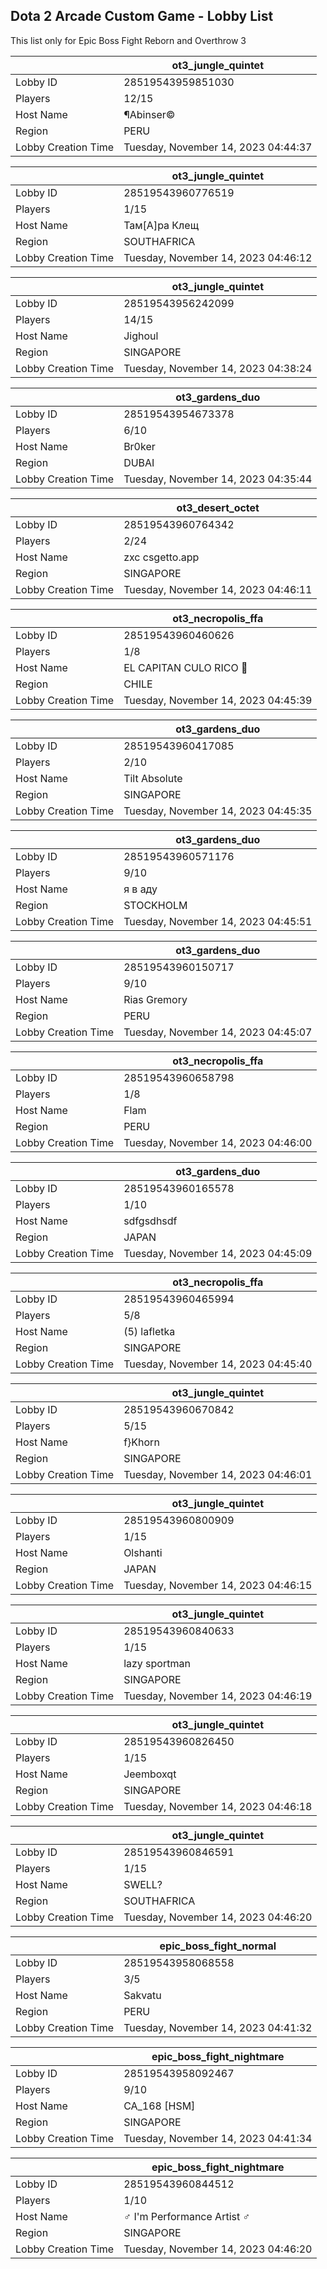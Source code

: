 ## Dota 2 Arcade Custom Game - Lobby List

This list only for Epic Boss Fight Reborn and Overthrow 3

|  | ot3_jungle_quintet |
| ------ | ------ |
| Lobby ID | 28519543959851030 |
| Players | 12/15 |
| Host Name | ¶Abinser© |
| Region | PERU |
| Lobby Creation Time | Tuesday, November 14, 2023 04:44:37 |


|  | ot3_jungle_quintet |
| ------ | ------ |
| Lobby ID | 28519543960776519 |
| Players | 1/15 |
| Host Name | Там[А]ра Клещ |
| Region | SOUTHAFRICA |
| Lobby Creation Time | Tuesday, November 14, 2023 04:46:12 |


|  | ot3_jungle_quintet |
| ------ | ------ |
| Lobby ID | 28519543956242099 |
| Players | 14/15 |
| Host Name | Jighoul |
| Region | SINGAPORE |
| Lobby Creation Time | Tuesday, November 14, 2023 04:38:24 |


|  | ot3_gardens_duo |
| ------ | ------ |
| Lobby ID | 28519543954673378 |
| Players | 6/10 |
| Host Name | Br0ker |
| Region | DUBAI |
| Lobby Creation Time | Tuesday, November 14, 2023 04:35:44 |


|  | ot3_desert_octet |
| ------ | ------ |
| Lobby ID | 28519543960764342 |
| Players | 2/24 |
| Host Name | zxc csgetto.app |
| Region | SINGAPORE |
| Lobby Creation Time | Tuesday, November 14, 2023 04:46:11 |


|  | ot3_necropolis_ffa |
| ------ | ------ |
| Lobby ID | 28519543960460626 |
| Players | 1/8 |
| Host Name | EL CAPITAN CULO RICO 🤤 |
| Region | CHILE |
| Lobby Creation Time | Tuesday, November 14, 2023 04:45:39 |


|  | ot3_gardens_duo |
| ------ | ------ |
| Lobby ID | 28519543960417085 |
| Players | 2/10 |
| Host Name | Tilt Absolute |
| Region | SINGAPORE |
| Lobby Creation Time | Tuesday, November 14, 2023 04:45:35 |


|  | ot3_gardens_duo |
| ------ | ------ |
| Lobby ID | 28519543960571176 |
| Players | 9/10 |
| Host Name | я в аду |
| Region | STOCKHOLM |
| Lobby Creation Time | Tuesday, November 14, 2023 04:45:51 |


|  | ot3_gardens_duo |
| ------ | ------ |
| Lobby ID | 28519543960150717 |
| Players | 9/10 |
| Host Name | Rias Gremory |
| Region | PERU |
| Lobby Creation Time | Tuesday, November 14, 2023 04:45:07 |


|  | ot3_necropolis_ffa |
| ------ | ------ |
| Lobby ID | 28519543960658798 |
| Players | 1/8 |
| Host Name | Flam |
| Region | PERU |
| Lobby Creation Time | Tuesday, November 14, 2023 04:46:00 |


|  | ot3_gardens_duo |
| ------ | ------ |
| Lobby ID | 28519543960165578 |
| Players | 1/10 |
| Host Name | sdfgsdhsdf |
| Region | JAPAN |
| Lobby Creation Time | Tuesday, November 14, 2023 04:45:09 |


|  | ot3_necropolis_ffa |
| ------ | ------ |
| Lobby ID | 28519543960465994 |
| Players | 5/8 |
| Host Name | (5) lafletka |
| Region | SINGAPORE |
| Lobby Creation Time | Tuesday, November 14, 2023 04:45:40 |


|  | ot3_jungle_quintet |
| ------ | ------ |
| Lobby ID | 28519543960670842 |
| Players | 5/15 |
| Host Name | f}Khorn |
| Region | SINGAPORE |
| Lobby Creation Time | Tuesday, November 14, 2023 04:46:01 |


|  | ot3_jungle_quintet |
| ------ | ------ |
| Lobby ID | 28519543960800909 |
| Players | 1/15 |
| Host Name | Olshanti |
| Region | JAPAN |
| Lobby Creation Time | Tuesday, November 14, 2023 04:46:15 |


|  | ot3_jungle_quintet |
| ------ | ------ |
| Lobby ID | 28519543960840633 |
| Players | 1/15 |
| Host Name | lazy sportman |
| Region | SINGAPORE |
| Lobby Creation Time | Tuesday, November 14, 2023 04:46:19 |


|  | ot3_jungle_quintet |
| ------ | ------ |
| Lobby ID | 28519543960826450 |
| Players | 1/15 |
| Host Name | Jeemboxqt |
| Region | SINGAPORE |
| Lobby Creation Time | Tuesday, November 14, 2023 04:46:18 |


|  | ot3_jungle_quintet |
| ------ | ------ |
| Lobby ID | 28519543960846591 |
| Players | 1/15 |
| Host Name | SWELL? |
| Region | SOUTHAFRICA |
| Lobby Creation Time | Tuesday, November 14, 2023 04:46:20 |


|  | epic_boss_fight_normal |
| ------ | ------ |
| Lobby ID | 28519543958068558 |
| Players | 3/5 |
| Host Name | Sakvatu |
| Region | PERU |
| Lobby Creation Time | Tuesday, November 14, 2023 04:41:32 |


|  | epic_boss_fight_nightmare |
| ------ | ------ |
| Lobby ID | 28519543958092467 |
| Players | 9/10 |
| Host Name | CA_168 [HSM] |
| Region | SINGAPORE |
| Lobby Creation Time | Tuesday, November 14, 2023 04:41:34 |


|  | epic_boss_fight_nightmare |
| ------ | ------ |
| Lobby ID | 28519543960844512 |
| Players | 1/10 |
| Host Name | ♂ I'm Performance Artist ♂ |
| Region | SINGAPORE |
| Lobby Creation Time | Tuesday, November 14, 2023 04:46:20 |



